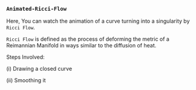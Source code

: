 ### ```Animated-Ricci-Flow```
Here, You can watch the animation of a curve turning into a singularity by ```Ricci Flow```.    


```Ricci Flow``` is defined as the process of deforming the metric of a Reimannian Manifold in ways similar to the diffusion of heat.

Steps Involved: 

(i) Drawing a closed curve  

(ii) Smoothing it 
    
  
 
